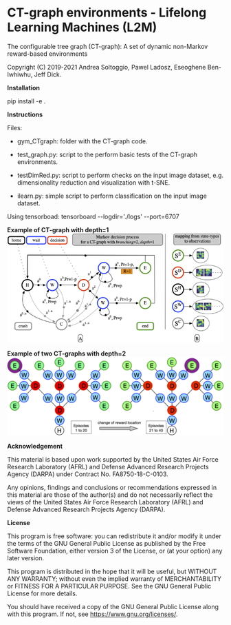 <H1>CT-graph environments - Lifelong Learning Machines (L2M)</H1>

The configurable tree graph (CT-graph): A set of dynamic non-Markov reward-based environments

Copyright (C) 2019-2021 Andrea Soltoggio, Pawel Ladosz, Eseoghene Ben-Iwhiwhu, Jeff Dick.
          
<b>Installation</b>

pip install -e .

<b>Instructions</b>

Files:

- gym_CTgraph: folder with the CT-graph code.

- test_graph.py: script to the perform basic tests of the CT-graph environments.

- testDimRed.py: script to perform checks on the input image dataset, e.g. dimensionality reduction and visualization with t-SNE.

- ilearn.py: simple script to perform classification on the input image dataset.

Using tensorboad:
tensorboard --logdir='./logs' --port=6707

<b> Example of CT-graph with depth=1</b><br>
![Figure](ctgraph-githubfig1.png)

<b> Example of two CT-graphs with depth=2</b><br>
![Figure](ctgraph-githubfig2.png)

<b>Acknowledgement</b>

This material is based upon work supported by the United States Air Force Research Laboratory (AFRL) and Defense Advanced Research Projects Agency (DARPA) under Contract No. FA8750-18-C-0103.

Any opinions, findings and conclusions or recommendations expressed in this material are those of the author(s) and do not necessarily reflect the views of the United States Air Force Research Laboratory (AFRL) and Defense Advanced Research Projects Agency (DARPA).

<b>License</b>

This program is free software: you can redistribute it and/or modify it under the terms of the GNU General Public License as published by the Free Software Foundation, either version 3 of the License, or (at your option) any later version.

This program is distributed in the hope that it will be useful, but WITHOUT ANY WARRANTY; without even the implied warranty of MERCHANTABILITY or FITNESS FOR A PARTICULAR PURPOSE.  See the GNU General Public License for more details.

You should have received a copy of the GNU General Public License along with this program.  If not, see <https://www.gnu.org/licenses/>.
